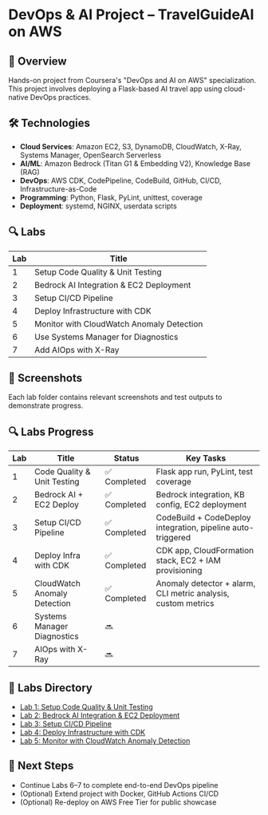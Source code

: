 # DevOps & AI Project – TravelGuideAI on AWS

## 📌 Overview
Hands-on project from Coursera's "DevOps and AI on AWS" specialization. This project involves deploying a Flask-based AI travel app using cloud-native DevOps practices.

## 🛠️ Technologies
- **Cloud Services**: Amazon EC2, S3, DynamoDB, CloudWatch, X-Ray, Systems Manager, OpenSearch Serverless
- **AI/ML**: Amazon Bedrock (Titan G1 & Embedding V2), Knowledge Base (RAG)
- **DevOps**: AWS CDK, CodePipeline, CodeBuild, GitHub, CI/CD, Infrastructure-as-Code
- **Programming**: Python, Flask, PyLint, unittest, coverage
- **Deployment**: systemd, NGINX, userdata scripts

## 🔍 Labs

| Lab | Title |
|-----|-------------------------------|
| 1 | Setup Code Quality & Unit Testing |
| 2 | Bedrock AI Integration & EC2 Deployment |
| 3 | Setup CI/CD Pipeline |
| 4 | Deploy Infrastructure with CDK |
| 5 | Monitor with CloudWatch Anomaly Detection |
| 6 | Use Systems Manager for Diagnostics |
| 7 | Add AIOps with X-Ray |

## 📸 Screenshots
Each lab folder contains relevant screenshots and test outputs to demonstrate progress.

## 🔍 Labs Progress

| Lab | Title | Status | Key Tasks |
|-----|-------|--------|-----------|
| 1 | Code Quality & Unit Testing | ✅ Completed | Flask app run, PyLint, test coverage |
| 2 | Bedrock AI + EC2 Deploy | ✅ Completed | Bedrock integration, KB config, EC2 deployment |
| 3 | Setup CI/CD Pipeline | ✅ Completed | CodeBuild + CodeDeploy integration, pipeline auto-triggered |
| 4 | Deploy Infra with CDK | ✅ Completed | CDK app, CloudFormation stack, EC2 + IAM provisioning |
| 5 | CloudWatch Anomaly Detection | ✅ Completed | Anomaly detector + alarm, CLI metric analysis, custom metrics |
| 6 | Systems Manager Diagnostics | 🔜 | |
| 7 | AIOps with X-Ray | 🔜 | |

## 📁 Labs Directory

- [Lab 1: Setup Code Quality & Unit Testing](./lab1-setup-code-quality/)
- [Lab 2: Bedrock AI Integration & EC2 Deployment](./lab2-deploy-base-app/)
- [Lab 3: Setup CI/CD Pipeline](./lab3-setup-cicd/)
- [Lab 4: Deploy Infrastructure with CDK](./lab4-cdk-infra-deploy/)
- [Lab 5: Monitor with CloudWatch Anomaly Detection](./lab5-cloudwatch-anomaly/)

## 🧪 Next Steps
- Continue Labs 6–7 to complete end-to-end DevOps pipeline
- (Optional) Extend project with Docker, GitHub Actions CI/CD
- (Optional) Re-deploy on AWS Free Tier for public showcase
